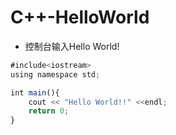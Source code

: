 # C++-HelloWorld

- 控制台输入Hello World!

```javascript
#include<iostream>
using namespace std;

int main(){
    cout << "Hello World!!" <<endl;
    return 0;
}
```


